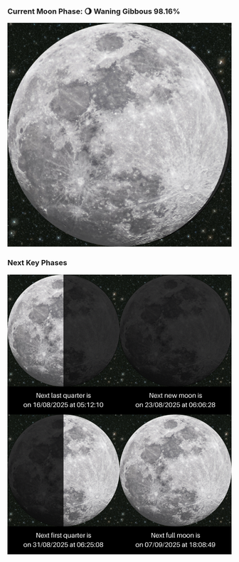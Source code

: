 ### Current Moon Phase: 🌖 Waning Gibbous 98.16%
![Moon Phase](moonphase.png)
### Next Key Phases
![Gallery](gallery.png)